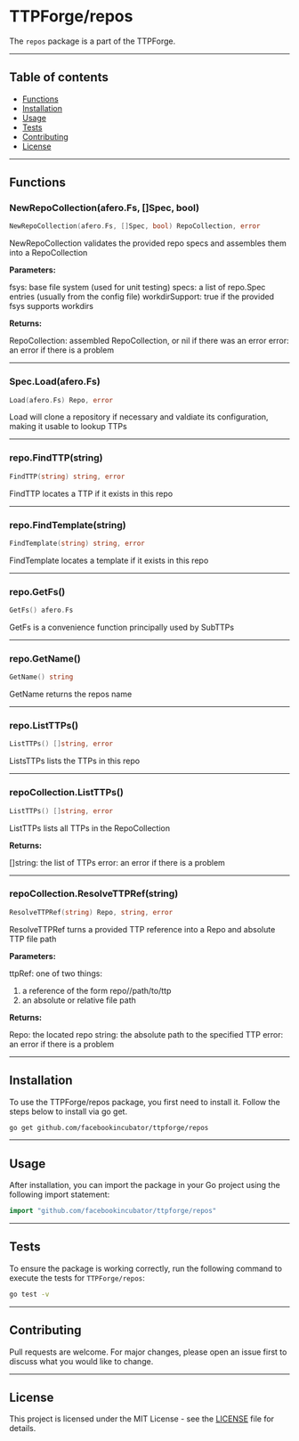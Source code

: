 # TTPForge/repos

The `repos` package is a part of the TTPForge.

---

## Table of contents

- [Functions](#functions)
- [Installation](#installation)
- [Usage](#usage)
- [Tests](#tests)
- [Contributing](#contributing)
- [License](#license)

---

## Functions

### NewRepoCollection(afero.Fs, []Spec, bool)

```go
NewRepoCollection(afero.Fs, []Spec, bool) RepoCollection, error
```

NewRepoCollection validates the provided repo specs
and assembles them into a RepoCollection

**Parameters:**

fsys: base file system (used for unit testing)
specs: a list of repo.Spec entries (usually from the config file)
workdirSupport: true if the provided fsys supports workdirs

**Returns:**

RepoCollection: assembled RepoCollection, or nil if there was an error
error: an error if there is a problem

---

### Spec.Load(afero.Fs)

```go
Load(afero.Fs) Repo, error
```

Load will clone a repository if necessary and valdiate
its configuration, making it usable to lookup TTPs

---

### repo.FindTTP(string)

```go
FindTTP(string) string, error
```

FindTTP locates a TTP if it exists in this repo

---

### repo.FindTemplate(string)

```go
FindTemplate(string) string, error
```

FindTemplate locates a template if it exists in this repo

---

### repo.GetFs()

```go
GetFs() afero.Fs
```

GetFs is a convenience function principally used by SubTTPs

---

### repo.GetName()

```go
GetName() string
```

GetName returns the repos name

---

### repo.ListTTPs()

```go
ListTTPs() []string, error
```

ListsTTPs lists the TTPs in this repo

---

### repoCollection.ListTTPs()

```go
ListTTPs() []string, error
```

ListTTPs lists all TTPs in the RepoCollection

**Returns:**

[]string: the list of TTPs
error: an error if there is a problem

---

### repoCollection.ResolveTTPRef(string)

```go
ResolveTTPRef(string) Repo, string, error
```

ResolveTTPRef turns a provided TTP reference into
a Repo and absolute TTP file path

**Parameters:**

ttpRef: one of two things:
 1. a reference of the form repo//path/to/ttp
 2. an absolute or relative file path

**Returns:**

Repo: the located repo
string: the absolute path to the specified TTP
error: an error if there is a problem

---

## Installation

To use the TTPForge/repos package, you first need to install it.
Follow the steps below to install via go get.

```bash
go get github.com/facebookincubator/ttpforge/repos
```

---

## Usage

After installation, you can import the package in your Go project
using the following import statement:

```go
import "github.com/facebookincubator/ttpforge/repos"
```

---

## Tests

To ensure the package is working correctly, run the following
command to execute the tests for `TTPForge/repos`:

```bash
go test -v
```

---

## Contributing

Pull requests are welcome. For major changes,
please open an issue first to discuss what
you would like to change.

---

## License

This project is licensed under the MIT
License - see the [LICENSE](../LICENSE)
file for details.
